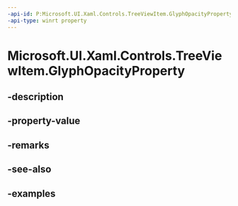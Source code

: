 ```yaml
---
-api-id: P:Microsoft.UI.Xaml.Controls.TreeViewItem.GlyphOpacityProperty
-api-type: winrt property
---
```


<!-- Property syntax.
public DependencyProperty GlyphOpacityProperty { get; }
-->

# Microsoft.UI.Xaml.Controls.TreeViewItem.GlyphOpacityProperty

## -description

## -property-value

## -remarks

## -see-also

## -examples

